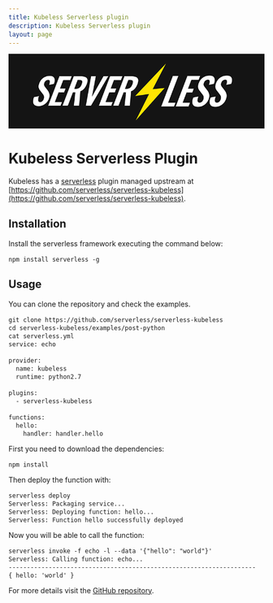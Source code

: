 ```yaml
---
title: Kubeless Serverless plugin
description: Kubeless Serverless plugin
layout: page
---
```


<img src="/assets/images/serverless-logo.png">

# Kubeless Serverless Plugin

Kubeless has a [serverless](https://serverless.com/) plugin managed upstream at [https://github.com/serverless/serverless-kubeless](https://github.com/serverless/serverless-kubeless).

## Installation

Install the serverless framework executing the command below:

~~~
npm install serverless -g
~~~

## Usage

You can clone the repository and check the examples.

~~~
git clone https://github.com/serverless/serverless-kubeless
cd serverless-kubeless/examples/post-python
cat serverless.yml
service: echo

provider:
  name: kubeless
  runtime: python2.7

plugins:
  - serverless-kubeless

functions:
  hello:
    handler: handler.hello
~~~

First you need to download the dependencies:
~~~
npm install
~~~

Then deploy the function with:

~~~
serverless deploy
Serverless: Packaging service...
Serverless: Deploying function: hello...
Serverless: Function hello successfully deployed
~~~

Now you will be able to call the function:

~~~
serverless invoke -f echo -l --data '{"hello": "world"}'
Serverless: Calling function: echo...
--------------------------------------------------------------------
{ hello: 'world' }
~~~

For more details visit the [GitHub repository](https://github.com/serverless/serverless-kubeless).
